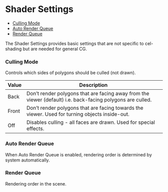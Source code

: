 # Shader Settings


- [Culling Mode](#culling-Mode)
- [Auto Render Queue](#auto-render-queue)
- [Render Queue](#render-queue)

The Shader Settings provides basic settings that are not specific to  cel-shading but are needed for general CG.

### Culling Mode
Controls which sides of polygons should be culled (not drawn).

|  Value   |  Description  | 
| ---- | ---- | 
|  Back   |  Don’t render polygons that are facing away from the viewer (default) i.e. back-facing polygons are culled.  |
|  Front  | Don’t render polygons that are facing towards the viewer. Used for turning objects inside-out. |
|  Off  |  Disables culling - all faces are drawn. Used for special effects. |

### Auto Render Queue
When Auto Render Queue is enabled, rendering order is determined by system automatically.

### Render Queue
Rendering order in the scene.




